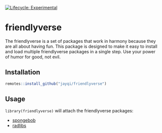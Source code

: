 [![Lifecycle: Experimental](https://img.shields.io/badge/lifecycle-experimental-orange.svg)](https://www.tidyverse.org/lifecycle/#experimental)

# friendlyverse

The friendlyverse is a set of packages that work in harmony because they are all about having fun. This package is designed to make it easy to install and load multiple friendlyverse packages in a single step. Use your power of humor for good, not evil. 

## Installation

```R
remotes::install_github("jayqi/friendlyverse")
```

## Usage

`library(friendlyverse)` will attach the friendlyverse packages:

- [spongebob](https://jayqi.github.io/spongebob/)
- [radlibs](https://github.com/skirmer/radlibs)
